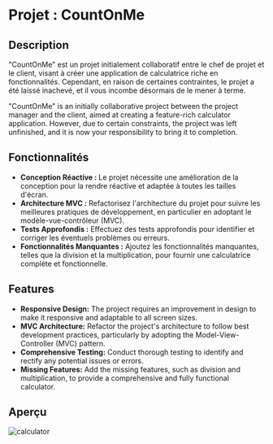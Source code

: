 # Projet : CountOnMe

## Description

"CountOnMe" est un projet initialement collaboratif entre le chef de projet et le client, visant à créer une application de calculatrice riche en fonctionnalités. Cependant, en raison de certaines contraintes, le projet a été laissé inachevé, et il vous incombe désormais de le mener à terme.

"CountOnMe" is an initially collaborative project between the project manager and the client, aimed at creating a feature-rich calculator application. However, due to certain constraints, the project was left unfinished, and it is now your responsibility to bring it to completion.

## Fonctionnalités

- **Conception Réactive :** Le projet nécessite une amélioration de la conception pour la rendre réactive et adaptée à toutes les tailles d'écran.
- **Architecture MVC :** Refactorisez l'architecture du projet pour suivre les meilleures pratiques de développement, en particulier en adoptant le modèle-vue-contrôleur (MVC).
- **Tests Approfondis :** Effectuez des tests approfondis pour identifier et corriger les éventuels problèmes ou erreurs.
- **Fonctionnalités Manquantes :** Ajoutez les fonctionnalités manquantes, telles que la division et la multiplication, pour fournir une calculatrice complète et fonctionnelle.

## Features

- **Responsive Design:** The project requires an improvement in design to make it responsive and adaptable to all screen sizes.
- **MVC Architecture:** Refactor the project's architecture to follow best development practices, particularly by adopting the Model-View-Controller (MVC) pattern.
- **Comprehensive Testing:** Conduct thorough testing to identify and rectify any potential issues or errors.
- **Missing Features:** Add the missing features, such as division and multiplication, to provide a comprehensive and fully functional calculator.

## Aperçu

![calculator](https://github.com/Kentonnnn/Projet_CountOnMe/assets/102812289/da0e6cab-2bf8-4476-bcaa-69c993d1eb94)

